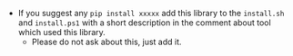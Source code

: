 - If you suggest any `pip install xxxxx` add this library to the `install.sh` and `install.ps1` with a short description in the comment about tool which used this library.
  + Please do not ask about this, just add it.